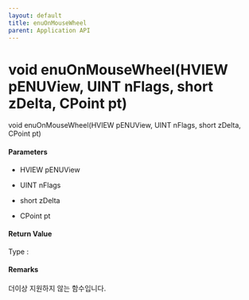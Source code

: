 ```yaml
---
layout: default
title: enuOnMouseWheel
parent: Application API
---
```

# void enuOnMouseWheel\(HVIEW pENUView, UINT nFlags, short zDelta, CPoint pt\)

void enuOnMouseWheel\(HVIEW pENUView, UINT nFlags, short zDelta, CPoint pt\)

#### Parameters

* HVIEW pENUView



* UINT nFlags



* short zDelta



* CPoint pt



#### Return Value

Type :

#### Remarks

더이상 지원하지 않는 함수입니다.

